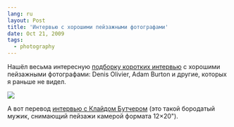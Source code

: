 ```yaml
---
lang: ru
layout: Post
title: 'Интервью с хорошими пейзажными фотографами'
date: Oct 21, 2009
tags:
  - photography
---
```


Нашёл весьма интересную [подборку коротких интервью](http://www.nd-magazine.com/interviews 'Интервью с хорошими пейзажными фотографами') с хорошими пейзажными фотографами: Denis Olivier, Adam Burton и другие, которых я раньше не видел.

![](/images/blog/interviews.jpg)

А вот перевод [интервью с Клайдом Бутчером](http://fotovision.ua/post.aspx?cid=74&pid=46) (это такой бородатый мужик, снимающий пейзажи камерой формата 12×20").

